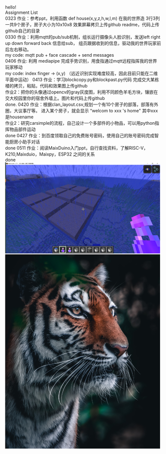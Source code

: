 hello!  
Assignment List  
0323 作业：参考ppt，利用函数 def house(x,y,z,h,w,l,m) 在我的世界造 3行3列 一共9个房子，房子大小为10x10x8 效果屏幕拷贝上传github readme，代码上传github自己的目录   
0330 作业：利用mqtt的pub/sub机制，组长运行摄像头人脸识别，发送left right up down forward back 信息给sub， 组员跟据收到的信息，驱动我的世界玩家前后左右移动。  
my code: mqtt pub + face cascade + send messages  
0406 作业: 利用 mediapipe 完成手势识别，用食指通过mqtt远程指挥我的世界玩家移动  
my code: index finger -> (x,y) （远近识别实现难度较高，因此目前只能在二维平面中运动） 
0413 作业：学习blockcopy.py和blockpast.py代码 完成交大某栋楼的拷贝，粘贴，代码和效果图上传github  
作业2：把你的头像通过opencv的gray灰度图，利用不同颜色羊毛方块，镶嵌在交大校园里你的宿舍外墙上。图片和代码上传github    
done.
0420 作业：根据clan_layout.csv,规划一个有10个房子的部落，部落有外圈，大议事厅等。 进入某个房子，就会显示 “welcom to xxx 's home" 其中xxx是housename  
     作业2：研究carsimple的流程，自己设计一个多部件的小物品，可以用python指挥物品部件运动   
done
0427 作业：到百度领取自己的免费账号密码，使用自己的账号密码完成智能厨房小助手对话  
done
0511 作业：阅读MaixDuino入门ppt，自行查找资料，了解RISC-V，K210,Maixduio，Maixpy，ESP32 之间的关系  
done
<img src="https://github.com/ophwsjtu18/ohw22s/blob/main/zyh/%E5%BE%AE%E4%BF%A1%E5%9B%BE%E7%89%87_20220327201457.png" width=500px>
<img src="https://github.com/ophwsjtu18/ohw22s/blob/main/zyh/tiger.jpg" width=500px>

